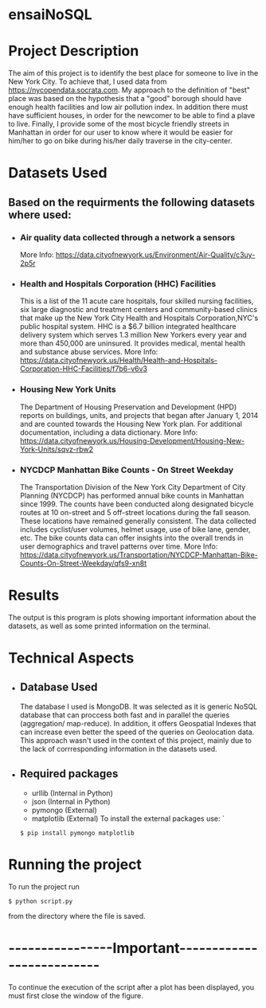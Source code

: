 # ensaiNoSQL

# Project Description
The aim of this project is to identify the best place for someone to live in the New York City.
To achieve that, I used data from https://nycopendata.socrata.com. 
My approach to the definition of "best" place  was based on the hypothesis that a "good" borough should have enough health facilities and low air pollution index. In addition there must have sufficient houses, in order for the newcomer to be able to find a plave to live. Finally, I provide some of the most bicycle friendly streets in Manhattan in order for our user to know where it would be easier for him/her to go on bike during his/her daily traverse in the city-center. 
# Datasets Used  
## Based on the requirments the following datasets where used: 
* ### Air quality data collected through a network a sensors 
    More Info: https://data.cityofnewyork.us/Environment/Air-Quality/c3uy-2p5r

* ### Health and Hospitals Corporation (HHC) Facilities 
    This is a list of the 11 acute care hospitals, four skilled nursing facilities, six large diagnostic and treatment centers and community-based clinics that make up the New York City Health and Hospitals Corporation,NYC's public hospital system. HHC is a $6.7 billion integrated healthcare delivery system which serves 1.3 million New Yorkers every year and more than 450,000 are uninsured. It provides medical, mental health and substance abuse services. 
     More Info: https://data.cityofnewyork.us/Health/Health-and-Hospitals-Corporation-HHC-Facilities/f7b6-v6v3
* ### Housing New York Units
    The Department of Housing Preservation and Development (HPD) reports on buildings, units, and projects that began after January 1, 2014 and are counted towards the Housing New York plan. For additional documentation, including a data dictionary.
    More Info: https://data.cityofnewyork.us/Housing-Development/Housing-New-York-Units/sqvz-rbw2
* ### NYCDCP Manhattan Bike Counts - On Street Weekday
    The Transportation Division of the New York City Department of City Planning (NYCDCP) has performed annual bike counts in Manhattan since 1999. The counts have been conducted along designated bicycle routes at 10 on-street and 5 off-street locations during the fall season. These locations have remained generally consistent. The data collected includes cyclist/user volumes, helmet usage, use of bike lane, gender, etc. The bike counts data can offer insights into the overall trends in user demographics and travel patterns over time.
More Info: https://data.cityofnewyork.us/Transportation/NYCDCP-Manhattan-Bike-Counts-On-Street-Weekday/qfs9-xn8t


# Results 
The output is this program is plots showing important information about the datasets, as well as some printed information on the terminal.

# Technical Aspects
 - ## Database Used
     The database I used is MongoDB. It was selected as it is generic NoSQL database that can proccess both fast and in parallel the queries (aggregation/ map-reduce). In addition, it offers Geospatial Indexes that can increase even better the speed of the queries on Geolocation data. This approach wasn't used in the context of this project, mainly due to the lack of corrresponding information in the datasets used.

* ## Required packages
    - urllib (Internal in Python)
    - json (Internal in Python)
    - pymongo (External)
    - matplotlib (External)
    To install the external packages use: `
    ```    
    $ pip install pymongo matplotlib
    ```
# Running the project
To run the project run
```
$ python script.py
```
from the directory where the file is saved.
# ----------------Important--------------------------
To continue the execution of the script after a plot has been displayed, you must first close the window of the figure. 
 


